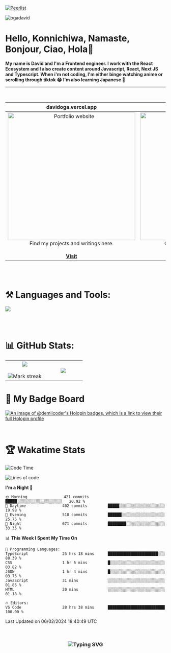 
[![Peerlist](https://github-readme-badge.peerlist.io/api/davidoga?style=social)](https://peerlist.io/davidoga)
<p align="left"> <img src="https://komarev.com/ghpvc/?username=ogadavid&label=Profile%20views&color=0e75b6&style=flat" alt="ogadavid" /> </p>

<h1>Hello, Konnichiwa, Namaste, Bonjour, Ciao, Hola👋</h1>
<b>My name is David and I'm a Frontend engineer. I work with the React Ecosystem and I also create content around Javascript, React, Next JS and Typescript. When i'm not coding, I'm either binge watching anime or scrolling through tiktok 😂 I'm also learning Japanese 🎌</b>
<hr />
<br />

| davidoga.vercel.app | &nbsp;&nbsp;&nbsp;&nbsp;&nbsp;&nbsp;&nbsp;&nbsp;&nbsp;&nbsp;davidoga.hashnode.dev&nbsp;&nbsp;&nbsp;&nbsp;&nbsp;&nbsp;&nbsp;&nbsp;&nbsp;
|:-:|:-:|
|<a href="https://davidoga.vercel.app/"><img src="https://github.com/OgaDavid/OgaDavid/assets/104001201/39d53f34-458f-483d-9f95-d120f2fb4350" alt="Portfolio website" width="400"></a><br />Find my projects and writings here.<br /><br /><a href="https://davidoga.vercel.app/">**Visit**</a> | <a href="https://davidoga.hashnode.dev/"><img src="https://github.com/OgaDavid/OgaDavid/assets/104001201/9d6cfd8c-3a20-4b02-a71a-581ff64ea1a4" alt="Blog" width="400"></a><br />Check out articles written by me.<br /><br /><a href="https://davidoga.hashnode.dev/">**Visit**</a> |

<br/>
<br />
<h1 align="left">⚒ Languages and Tools:</h1>
<p>
  <a href="https://skillicons.dev">
    <img src="https://skillicons.dev/icons?i=html,css,tailwind,js,ts,react,nextjs,firebase,prisma,planetscale,jest,postman,git,github,vercel,vscode,powershell,figma,vite" />
  </a>
</p>
<br/>
<br />

# 📊 GitHub Stats:

<table align="center">
<tr border="none">
<td width="50%" align="center">
  
  <img  align="center"  src="https://github-readme-stats.vercel.app/api?username=OgaDavid&theme=react&show_icons=true&count_private=true" />
  <br></br>
  <img  title="🔥 Get streak stats for your profile at git.io/streak-stats" alt="Mark streak" src="https://github-readme-streak-stats.herokuapp.com/?user=OgaDavid&theme=react&hide_border=false" /> 
</td>

<td width="50%" align="center">

  <img  align="center"  src="https://github-readme-stats.anuraghazra1.vercel.app/api/top-langs/?username=OgaDavid&theme=react&hide_border=false&no-bg=true&no-frame=true&langs_count=10"/>
  
  </td>
</tr>
</table>

# 🥇 My Badge Board

[![An image of @demiicoder's Holopin badges, which is a link to view their full Holopin profile](https://holopin.me/demiicoder)](https://holopin.io/@demiicoder)

<br/>

# 🏆 Wakatime Stats

<!--START_SECTION:waka-->
![Code Time](http://img.shields.io/badge/Code%20Time-393%20hrs%208%20mins-blue)

![Lines of code](https://img.shields.io/badge/From%20Hello%20World%20I%27ve%20Written-1.1%20million%20lines%20of%20code-blue)

**I'm a Night 🦉** 

```text
🌞 Morning                421 commits         █████░░░░░░░░░░░░░░░░░░░░   20.92 % 
🌆 Daytime                402 commits         █████░░░░░░░░░░░░░░░░░░░░   19.98 % 
🌃 Evening                518 commits         ██████░░░░░░░░░░░░░░░░░░░   25.75 % 
🌙 Night                  671 commits         ████████░░░░░░░░░░░░░░░░░   33.35 % 
```


📊 **This Week I Spent My Time On** 

```text
💬 Programming Languages: 
TypeScript               25 hrs 18 mins      ██████████████████████░░░   88.39 % 
CSS                      1 hr 5 mins         █░░░░░░░░░░░░░░░░░░░░░░░░   03.82 % 
JSON                     1 hr 4 mins         █░░░░░░░░░░░░░░░░░░░░░░░░   03.75 % 
JavaScript               31 mins             ░░░░░░░░░░░░░░░░░░░░░░░░░   01.85 % 
HTML                     20 mins             ░░░░░░░░░░░░░░░░░░░░░░░░░   01.18 % 

🔥 Editors: 
VS Code                  28 hrs 38 mins      █████████████████████████   100.00 % 
```


 Last Updated on 06/02/2024 18:40:49 UTC
<!--END_SECTION:waka-->
<br />

<h3 align="center"><img src="https://readme-typing-svg.herokuapp.com?font=Righteous&size=25&center=true&vCenter=true&width=500&height=70&pause=1000&color=FFD500&center=true&random=false&width=900&lines=Thanks+for+viewing+my+profile+%F0%9F%94%A5;Don't+forget+to+leave+a+star+on+any+of+my+projects+%F0%9F%8C%9F;Arigato+Gozaimasu%F0%9F%99%8C%F0%9F%8F%BE" alt="Typing SVG" /></h3>

